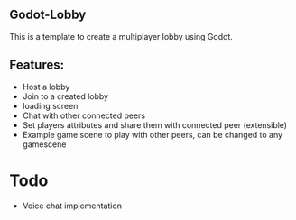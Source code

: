 ## Godot-Lobby

This is a template to create a multiplayer lobby using Godot.
	
## Features:

- Host a lobby
- Join to a created lobby
- loading screen 
- Chat with other connected peers
- Set players attributes and share them with connected peer (extensible)
- Example game scene to play with other peers, can be changed to any gamescene

# Todo

- Voice chat implementation
